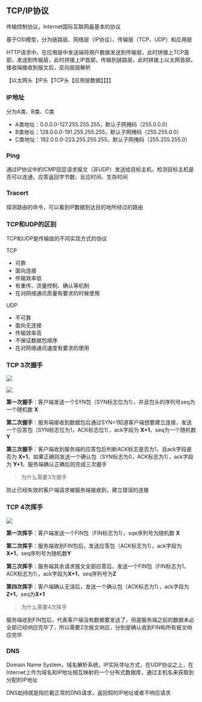## TCP/IP协议

传输控制协议，Internet国际互联网最基本的协议

基于OSI模型，分为链路层、网络层（IP协议）、传输层（TCP、UDP）和应用层

HTTP请求中，在应用层中发送端将用户数据发送到传输层，此时拼接上TCP首部，发送到传输层，此时拼接上IP首部，传输到链路层，此时拼接上以太网首部，接收端接收到报文后，反向层层解析

【以太网头【IP头【TCP头【应用层数据】】】】

### IP地址

分为A类、B类、C类

- A类地址：0.0.0.0-127.255.255.255，默认子网掩码（255.0.0.0）
- B类地址：128.0.0.0-191.255.255.255，默认子网掩码（255.255.0.0）
- C类地址：192.0.0.0-223.255.255.255，默认子网掩码（255.255.255.0）


### Ping

通过IP协议中的ICMP回显请求报文（非UDP）发送给目标主机，检测目标主机是否可以连通，应答返回字节数、反应时间、生存时间

### Tracert

探测路由的命令，可以看到IP数据到达目的地所经过的路由

### TCP和UDP的区别

TCP和UDP是传输层的不同实现方式的协议

TCP

- 可靠
- 面向连接
- 传输效率低
- 有重传、流量控制、确认等机制
- 在对网络通讯质量有要求的时候使用

UDP

- 不可靠
- 面向无连接
- 传输效率高
- 不保证数据包顺序
- 在对网络通讯速度有要求的使用

### TCP 3次握手

![](https://raw.githubusercontent.com/TruthKeeper/Note/master/Http/TCP%E8%BF%9E%E6%8E%A5.jpeg)

![](https://raw.githubusercontent.com/TruthKeeper/Note/master/Http/%E4%B8%89%E6%AC%A1%E6%8F%A1%E6%89%8B.jpg)

**第一次握手**：客户端发送一个SYN包（SYN标志位为1），并且包头的序列号seq为一个随机数 **X**

**第二次握手**：服务端接收到数据包后通过SYN=1知道客户端想要建立连接，发送一个应答包（SYN标志位为1，ACK标志位1），ack字段为 **X+1**，seq为一个随机数 **Y**

**第三次握手**：客户端收到服务端的应答包后判断ACK标志是否为1，且ack字段是否为 **X+1**，如果正确则发送一个确认包（SYN标志为0，ACK标志为1），ack字段为 **Y+1**，服务端确认正确后则完成三次握手

> 为什么需要3次握手

防止已经失效的客户端请求被服务端接收到，建立错误的连接

### TCP 4次挥手

![](https://raw.githubusercontent.com/TruthKeeper/Note/master/Http/%E5%9B%9B%E6%AC%A1%E6%8C%A5%E6%89%8B.jpg)

**第一次挥手**：客户端发送一个FIN包（FIN标志为1），sqe序列号为随机数 **X**

**第二次挥手**：服务端收到FIN包后，发送应答包（ACK标志为1），ack字段为 **X+1**，seq序列号为随机数**Y**

**第三次挥手**：服务端其余请求报文全部应答后，发送一个FIN包（FIN标志为1，ACK标志为1），ack字段为**X+1**，seq序列号为**Z**

**第四次挥手**：客户端确认无误后，发送一个确认包（ACK标志为1），ack字段为**Z+1**，seq为**X+1**

> 为什么需要4次挥手

服务端收到FIN包后，代表客户端没有数据要发送了，但是服务端之前的数据未必全部已经响应完毕了，所以需要2次报文响应，分别是确认收到FIN和所有报文响应完毕

### DNS

Domain Name System，域名解析系统，IP实际寻址方式，在UDP协议之上，在Internet上作为域名和IP地址相互映射的一个分布式数据库，通过主机名来获取到分配的IP地址

DNS劫持就是指拦截正常的DNS请求，返回假的IP地址或者不响应请求






